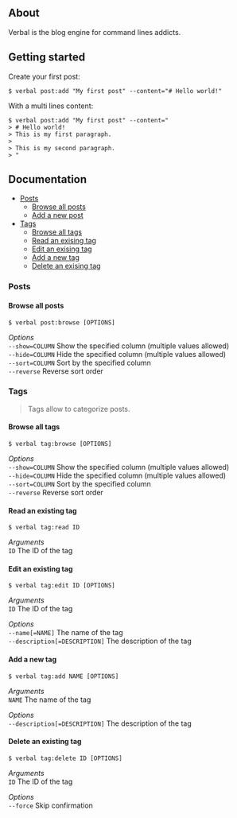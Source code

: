 About
-----

Verbal is the blog engine for command lines addicts.

Getting started
---------------

Create your first post:

    $ verbal post:add "My first post" --content="# Hello world!"

With a multi lines content:

    $ verbal post:add "My first post" --content="
    > # Hello world!
    > This is my first paragraph.
    >
    > This is my second paragraph.
    > "

Documentation
-------------

- [Posts](#posts)
    - [Browse all posts](#browse-all-posts)
    - [Add a new post](#add-a-new-post)
- [Tags](#tags)
    - [Browse all tags](#browse-all-tags)
    - [Read an exising tag](#read-an-exising-tag)
    - [Edit an exising tag](#edit-an-exising-tag)
    - [Add a new tag](#add-a-new-tag)
    - [Delete an exising tag](#delete-an-exising-tag)

### Posts

#### Browse all posts

    $ verbal post:browse [OPTIONS]

_Options_  
`--show=COLUMN` Show the specified column (multiple values allowed)  
`--hide=COLUMN` Hide the specified column (multiple values allowed)  
`--sort=COLUMN` Sort by the specified column  
`--reverse` Reverse sort order  

### Tags

> Tags allow to categorize posts.

#### Browse all tags

    $ verbal tag:browse [OPTIONS]

_Options_  
`--show=COLUMN` Show the specified column (multiple values allowed)  
`--hide=COLUMN` Hide the specified column (multiple values allowed)  
`--sort=COLUMN` Sort by the specified column  
`--reverse` Reverse sort order  

#### Read an existing tag

    $ verbal tag:read ID

_Arguments_  
`ID` The ID of the tag

#### Edit an existing tag

    $ verbal tag:edit ID [OPTIONS]

_Arguments_  
`ID` The ID of the tag  

_Options_  
`--name[=NAME]` The name of the tag  
`--description[=DESCRIPTION]` The description of the tag  

#### Add a new tag

    $ verbal tag:add NAME [OPTIONS]

_Arguments_  
`NAME` The name of the tag  

_Options_  
`--description[=DESCRIPTION]` The description of the tag  

#### Delete an existing tag

    $ verbal tag:delete ID [OPTIONS]

_Arguments_  
`ID` The ID of the tag  

_Options_  
`--force` Skip confirmation  


